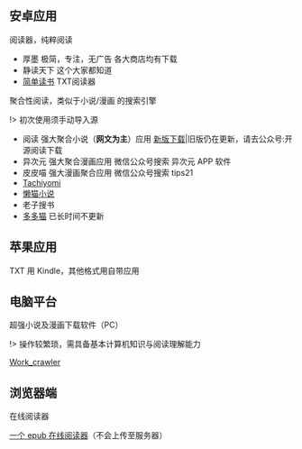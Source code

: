 ## 安卓应用
阅读器，纯粹阅读

*   厚墨 极简，专注，无广告 各大商店均有下载
*   静读天下 这个大家都知道
*   [简单读书](https://www.coolapk.com/apk/com.example.txtreader
) TXT阅读器

聚合性阅读，类似于小说/漫画 的搜索引擎  

!> 初次使用须手动导入源 
*   阅读 强大聚合小说（**网文为主**）应用    [新版下载](https://www.coolapk.com/apk/256030)|旧版仍在更新，请去公众号:开源阅读下载
*   异次元 强大聚合漫画应用 微信公众号搜索 异次元 APP 软件
*   皮皮喵 强大漫画聚合应用 微信公众号搜索 tips21 
*   [Tachiyomi](https://github.com/inorichi/tachiyomi/releases) 
*   [懒猫小说](https://www.coolapk.com/apk/com.youngpower.freenovel
)
*  老子搜书
* [多多猫](http://ddcat.noear.org/) 已长时间不更新

## 苹果应用

TXT 用 Kindle，其他格式用自带应用

## 电脑平台

超强小说及漫画下载软件（PC）
  
!> 操作较繁琐，需具备基本计算机知识与阅读理解能力

[Work_crawler](https://github.com/kanasimi/work_crawler)  

## 浏览器端

在线阅读器

[一个 epub 在线阅读器](https://epub.yunser.com)（不会上传至服务器）

